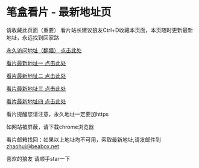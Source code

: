 # 笔盒看片 - 最新地址页

请收藏此页面（重要）
看片站长建议狼友Ctrl+D收藏本页面，本页随时更新最新地址，永远找到回家路

[永久访问地址（翻牆） 点击此处](https://beabox.net/)

[看片最新地址一 点击此处](https://bhs0q0n7r2p6.shop)

[看片最新地址二 点击此处](https://bhc7v4r6t6g4.shop)

[看片最新地址三 点击此处](https://bhd2f3y4x6b8.shop)

[看片最新地址四 点击此处](https://bhm2a6v3w6k1.shop)

看片提醒您请注意，永久地址一定要加https

如网站被屏蔽，请下载chrome浏览器

看片邮箱找回：如果以上地址均不可用，索取最新地址,请发邮件到 zhaohui@beabox.net

喜欢的狼友 请顺手star一下
